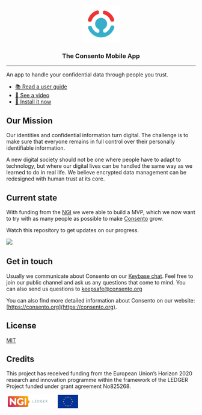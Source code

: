 <p align="center">
  <a href="https://github.com/consento-org/mobile">
    <img width="100" height="100" src="https://raw.githubusercontent.com/consento-org/mobile/master/assets/icon/logo%402x.png" />
  </a>
  <h3 align="center">The Consento Mobile App</h3>
  <hr />
</p>

An app to handle your confidential data through people you trust.

- [📚 Read a user guide](https://docs.google.com/viewer?url=https://raw.githubusercontent.com/consento-org/mobile/master/docs/overview.pdf)
- [🎥 See a video ](https://vimeo.com/387456151)
- [📱 Install it now](https://expo.io/@consento/consento)

## Our Mission
Our identities and confidential information turn digital. The challenge is to make sure that everyone remains in full control over their personally identifiable information.

A new digital society should not be one where people have to adapt to technology, but where our digital lives can be handled the same way as we learned to do in real life.
We believe encrypted data management can be redesigned with human trust at its core.

## Current state

With funding from the [NGI](https://www.ngi.eu/news/2019/06/05/ledger-selects-16-human-centric-projects-working-on-decentralised-technologies-to-enter-its-venture-builder-programme/) we were able to build a MVP, which we now want to try with as many people as possible to make [Consento](https://consento.org/about/) grow.

Watch this repository to get updates on our progress.

<img src="https://user-images.githubusercontent.com/914122/73189488-ce7da880-4167-11ea-9979-aee3f941b1d7.png" width="250" />


## Get in touch 

Usually we communicate about Consento on our [Keybase chat](https://keybase.io/team/consento). Feel free to join our public channel and ask us any questions that come to mind. You can also send us questions to keepsafe@consento.org

You can also find more detailed information about Consento on our website: [https://consento.org](https://consento.org).

## License

[MIT](./LICENSE)


## Credits

This project has received funding from the European Union’s Horizon 2020 research and innovation programme within the framework of the LEDGER Project funded under grant agreement No825268.

<img src="./docs/Logo-NGI-LEDGER.svg" height="37" style="" > <img src="./docs/eu_flag.svg" height="37" style="margin-right:20px;" >
